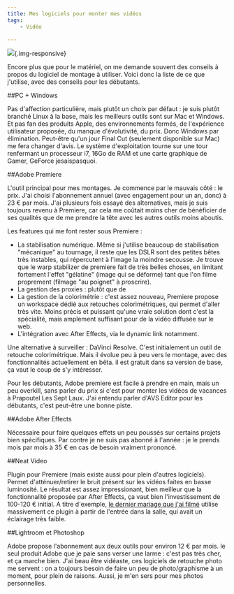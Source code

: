 ```yaml
---
title: Mes logiciels pour monter mes vidéos
tags:
    - Vidéo

---
```


![](/images/premiere1.jpg){.img-responsive}

Encore plus que pour le matériel, on me demande souvent des conseils à propos du logiciel de montage à utiliser. Voici donc la liste de ce que j'utilise, avec des conseils pour les débutants.

<!--more-->

##PC + Windows

Pas d'affection particulière, mais plutôt un choix par défaut : je suis plutôt branché Linux à la base, mais les meilleurs outils sont sur Mac et Windows. Et pas fan des produits Apple, des environnements fermés, de l'expérience utilisateur proposée, du manque d'évolutivité, du prix. Donc Windows par élimination. Peut-être qu'un jour Final Cut (seulement disponible sur Mac) me fera changer d'avis. Le système d'exploitation tourne sur une tour renfermant un processeur i7, 16Go de RAM et une carte graphique de Gamer, GeForce jesaispasquoi.

##Adobe Premiere

L'outil principal pour mes montages. Je commence par le mauvais côté : le prix. J'ai choisi l'abonnement annuel (avec engagement pour un an, donc) à 23 € par mois. J'ai plusieurs fois essayé des alternatives, mais je suis toujours revenu à Premiere, car cela me coûtait moins cher de bénéficier de ses qualités que de me prendre la tête avec les autres outils moins aboutis.

Les features qui me font rester sous Premiere :

* La stabilisation numérique. Même si j'utilise beaucoup de stabilisation "mécanique" au tournage, il reste que les DSLR sont des petites bêtes très instables, qui répercutent à l'image la moindre secousse. Je trouve que le warp stabilizer de premiere fait de très belles choses, en limitant fortement l'effet "gélatine" (image qui se déforme) tant que l'on filme proprement (filmage "au poignet" à proscrire).
* La gestion des proxies : plutôt que de
* La gestion de la colorimétrie : c'est assez nouveau, Premiere propose un workspace dédié aux retouches colorimétriques, qui permet d'aller très vite. Moins précis et puissant qu'une vraie solution dont c'est la spécialité, mais amplement suffisant pour de la vidéo diffusée sur le web.
* L'intégration avec After Effects, via le dynamic link notamment.

Une alternative à surveiller : DaVinci Resolve. C'est initialement un outil de retouche colorimétrique. Mais il évolue peu à peu vers le montage, avec des fonctionnalités actuellement en bêta. il est gratuit dans sa version de base, ça vaut le coup de s'y intéresser.

Pour les débutants, Adobe premiere est facile à prendre en main, mais un peu overkill, sans parler du prix si c'est pour monter les vidéos de vacances à Prapoutel Les Sept Laux. J'ai entendu parler d'AVS Editor pour les débutants, c'est peut-être une bonne piste.

##Adobe After Effects

Nécessaire pour faire quelques effets un peu poussés sur certains projets bien spécifiques. Par contre je ne suis pas abonné à l'année : je le prends mois par mois à 35 € en cas de besoin vraiment prononcé.

##Neat Video

Plugin pour Premiere (mais existe aussi pour plein d'autres logiciels). Permet d'atténuer/retirer le bruit présent sur les vidéos faites en basse luminosité. Le résultat est assez impressionant, bien meilleur que la fonctionnalité proposée par After Effects, ça vaut bien l'investissement de 100-120 € initial. A titre d'exemple, <a href="https://www.youtube.com/watch?v=vRZr_Dyz6S0">le dernier mariage que j'ai filmé</a> utilise massivement ce plugin à partir de l'entrée dans la salle, qui avait un éclairage très faible.

##Lightroom et Photoshop

Adobe propose l'abonnement aux deux outils pour environ 12 € par mois. le seul produit Adobe que je paie sans verser une larme : c'est pas très cher, et ça marche bien. J'ai beau être vidéaste, ces logiciels de retouche photo me servent : on a toujours besoin de faire un peu de photo/graphisme à un moment, pour plein de raisons. Aussi, je m'en sers pour mes photos personnelles.
